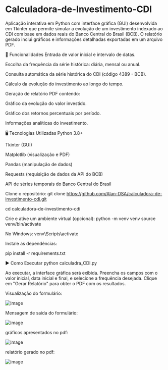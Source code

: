 # Calculadora-de-Investimento-CDI

Aplicação interativa em Python com interface gráfica (GUI) desenvolvida em Tkinter que permite simular a evolução de um investimento indexado ao CDI com base em dados reais do Banco Central do Brasil (BCB). O relatório gerado inclui gráficos e informações detalhadas exportadas em um arquivo PDF.

🧰 Funcionalidades
Entrada de valor inicial e intervalo de datas.

Escolha da frequência da série histórica: diária, mensal ou anual.

Consulta automática da série histórica do CDI (código 4389 - BCB).

Cálculo da evolução do investimento ao longo do tempo.

Geração de relatório PDF contendo:

Gráfico da evolução do valor investido.

Gráfico dos retornos percentuais por período.

Informações analíticas do investimento.

🖥️ Tecnologias Utilizadas
Python 3.8+

Tkinter (GUI)

Matplotlib (visualização e PDF)

Pandas (manipulação de dados)

Requests (requisição de dados da API do BCB)

API de séries temporais do Banco Central do Brasil

Clone o repositório:
git clone https://github.com/Alan-DSA/calculadora-de-investimento-cdi.git

cd calculadora-de-investimento-cdi

Crie e ative um ambiente virtual (opcional):
python -m venv venv
source venv/bin/activate 

No Windows:
venv\Scripts\activate

Instale as dependências:

pip install -r requirements.txt

▶️ Como Executar
python calculadra_CDI.py

Ao executar, a interface gráfica será exibida. Preencha os campos com o valor inicial, data inicial e final, e selecione a frequência desejada. Clique em "Gerar Relatório" para obter o PDF com os resultados.

Visualização do formulário:

![image](https://github.com/user-attachments/assets/5a36a1d9-9ad4-48d3-9e25-dc95877a472f)

Mensagem de saida do formulário:

![image](https://github.com/user-attachments/assets/1f62dda8-da81-456a-978f-9b4b71a368e5)

gráficos apresentados no pdf:

![image](https://github.com/user-attachments/assets/40ce6313-3a27-4565-8d0d-1de15e685340)

relatório gerado no pdf:

![image](https://github.com/user-attachments/assets/8638ef3d-3e4b-44ba-8f08-e6d5ae096729)





